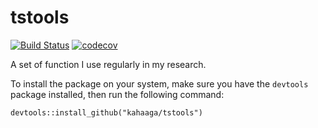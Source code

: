 # tstools

[![Build Status](https://travis-ci.org/kahaaga/tstools.svg?branch=master)](https://travis-ci.org/kahaaga/tstools) [![codecov](https://codecov.io/gh/kahaaga/tstools/branch/master/graph/badge.svg)](https://codecov.io/gh/kahaaga/tstools)

A set of function I use regularly in my research. 

To install the package on your system, make sure you have the `devtools` package installed, then run the following command:

```
devtools::install_github("kahaaga/tstools")
```
